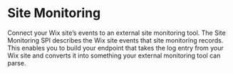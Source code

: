 # Site Monitoring

Connect your Wix site’s events to an external site monitoring tool. The Site Monitoring SPI describes the Wix site events that site monitoring records. This enables you to build your endpoint that takes the log entry from your Wix site and converts it into something your external monitoring tool can parse.